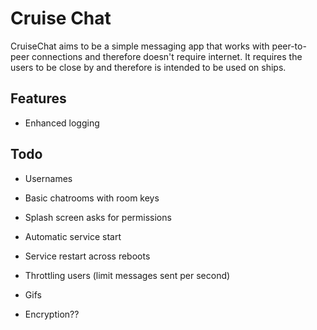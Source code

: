 # Cruise Chat

CruiseChat aims to be a simple messaging app that works with peer-to-peer connections and therefore doesn't require internet. It requires the users to be close by and therefore is intended to be used on ships.

## Features

- Enhanced logging

## Todo

- Usernames
- Basic chatrooms with room keys
- Splash screen asks for permissions
- Automatic service start
- Service restart across reboots
- Throttling users (limit messages sent per second)
- Gifs

- Encryption??
